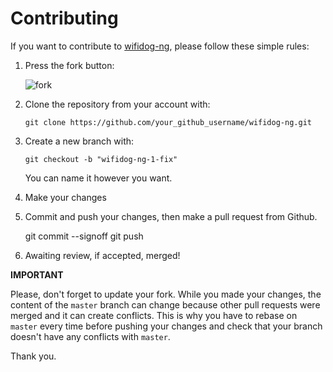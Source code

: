 Contributing
================================================================================

If you want to contribute to [wifidog-ng](https://github.com/zhaojh329/wifidog-ng), please follow these simple rules:

1. Press the fork button:

    ![fork](http://oi58.tinypic.com/jj2trm.jpg)

2. Clone the repository from your account with:

    ```
    git clone https://github.com/your_github_username/wifidog-ng.git
    ```

3. Create a new branch with:

    ```
    git checkout -b "wifidog-ng-1-fix"
    ```
    You can name it however you want.

4. Make your changes

5. Commit and push your changes, then make a pull request from Github.

    git commit --signoff
    git push
 
6. Awaiting review, if accepted, merged!

**IMPORTANT**

Please, don't forget to update your fork. While you made your changes, 
the content of the `master` branch can change because other pull requests 
were merged and it can create conflicts. This is why you have to rebase 
on `master` every time before pushing your changes and check that your 
branch doesn't have any conflicts with `master`.

Thank you.
